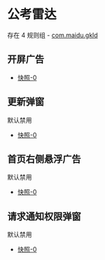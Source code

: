 # 公考雷达

存在 4 规则组 - [com.maidu.gkld](/src/apps/com.maidu.gkld.ts)

## 开屏广告

- [快照-0](https://i.gkd.li/import/13328332)

## 更新弹窗

默认禁用

- [快照-0](https://i.gkd.li/import/12715215)

## 首页右侧悬浮广告

默认禁用

- [快照-0](https://i.gkd.li/import/12715291)

## 请求通知权限弹窗

默认禁用

- [快照-0](https://i.gkd.li/import/12715250)
